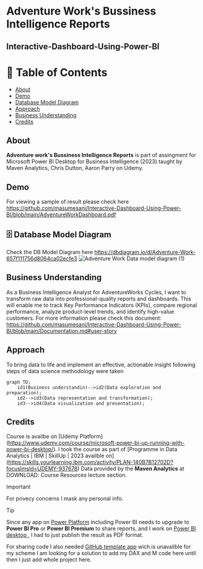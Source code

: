 # Adventure Work's Bussiness Intelligence Reports
## Interactive-Dashboard-Using-Power-BI

# 📝 Table of Contents
- [About](#about)
- [Demo](#demo)
- [Database Model Diagram](#database)
- [Approach](#approach)
- [Business Understanding](#workflow)
- [Credits](#credits)
## About <a name = "about"></a>
**Adventure work's Bussiness Intelligence Reports** is part of assingment for Microsoft Power BI Desktop for Business Intelligence (2023) taught by Maven Analytics, Chris Dutton, Aaron Parry on Udemy.
## Demo <a name="demo"></a>
For viewing a sample of result please check here https://github.com/masumesani/Interactive-Dashboard-Using-Power-BI/blob/main/AdventureWorkDashboard.pdf
## 🗄️ Database Model Diagram <a name ="database"></a>
Check the DB Model Diagram here https://dbdiagram.io/d/Adventure-Work-657f111756d8064ca02ecfe3
![Adventure Work Data model diagram  (1)](https://github.com/masumesani/Interactive-Dashboard-Using-Power-BI/assets/31848828/fea8bcb4-859a-468e-9ace-ce95941d175c)

## Business Understanding <a name= "workflow"></a>
As a Business Intelligence Analyst for AdventureWorks Cycles, I want to transform raw data into professional-quality reports and dashboards. This will enable me to track Key Performance Indicators (KPIs), compare regional performance, analyze product-level trends, and identify high-value customers. 
For more information please check this document: https://github.com/masumesani/Interactive-Dashboard-Using-Power-BI/blob/main/Documentation.md#user-story
## Approach  <a name = "approach"></a>
To bring data to life and implement an effective, actionable insight following steps of data science methodology were taken 
```mermaid
graph TD;
    id1(Business understandin)-->id2(Data exploration and preparation);
    id2-->id3(Data representation and transformation);
    id3-->id4(Data visualization and presentation);
```
## Credits <a name="credits"></a>
Course is availbe on [Udemy Platform] (https://www.udemy.com/course/microsoft-power-bi-up-running-with-power-bi-desktop/). I took the course as part of [Programme in Data Analytics | IBM | SkillUp | 2023 availble on] (https://skills.yourlearning.ibm.com/activity/PLAN-140B7B12702D?focuslmsId=UDEMY-937678)
Data provided by the **Maven Analytics** at DOWNLOAD: Course Resources lecture section.

> [!IMPORTANT]
> For privecy concerns I mask any personal info.

> [!Tip]
> Since any app on [Power Platform](https://www.microsoft.com/en-us/power-platform/products/power-bi/) including Power BI needs to upgrade to **Power BI Pro** or **Power BI Premium** to share reports, and I work on [Power BI desktop ](https://powerbi.microsoft.com/en-us/desktop/), I had to just publish the result as PDF format.
> 
> For sharing code I also needed [GitHub template app](https://learn.microsoft.com/en-us/power-bi/connect-data/service-connect-to-github) wich is unavailble for my scheme I am looking for a solution to add my DAX and M code here until then I just add whole project here.
